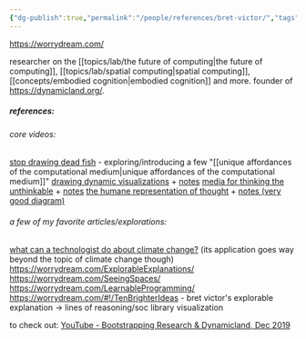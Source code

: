 ```yaml
---
{"dg-publish":true,"permalink":"/people/references/bret-victor/","tags":["interfacedesign","experiencedesign","lab","person","tier1","visuallearning","spatialsoftware","interactiondesign","🌱"],"created":"2024-05-29T14:27:52.255-03:00","updated":"2024-07-23T01:07:41.828-03:00"}
---
```


https://worrydream.com/

researcher on the [[topics/lab/the future of computing\|the future of computing]], [[topics/lab/spatial computing\|spatial computing]], [[concepts/embodied cognition\|embodied cognition]] and more. founder of https://dynamicland.org/.

##### references:

###### core videos:
[stop drawing dead fish](https://vimeo.com/64895205) - exploring/introducing a few "[[unique affordances of the computational medium\|unique affordances of the computational medium]]"
[drawing dynamic visualizations](https://vimeo.com/66085662) + [notes](https://worrydream.com/DrawingDynamicVisualizationsTalkAddendum/)
[media for thinking the unthinkable](https://worrydream.com/MediaForThinkingTheUnthinkable/) + [notes](https://worrydream.com/MediaForThinkingTheUnthinkable/note.html)
[the humane representation of thought](https://vimeo.com/115154289) + [notes (very good diagram)](https://worrydream.com/TheHumaneRepresentationOfThought/note.html)
###### a few of my favorite articles/explorations:
[what can a technologist do about climate change?](https://worrydream.com/ClimateChange/) (its application goes way beyond the topic of climate change though)
https://worrydream.com/ExplorableExplanations/
https://worrydream.com/SeeingSpaces/
https://worrydream.com/LearnableProgramming/
https://worrydream.com/#!/TenBrighterIdeas - bret victor's explorable explanation -> lines of reasoning/soc library visualization

to check out:
[YouTube - Bootstrapping Research & Dynamicland, Dec 2019](https://www.youtube.com/watch?v=eJm44LJDU44)